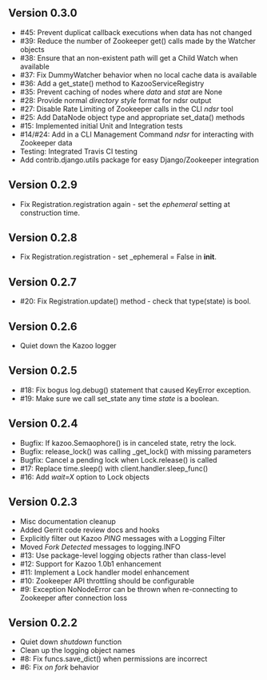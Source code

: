 ## Version 0.3.0
 * #45: Prevent duplicat callback executions when data has not changed
 * #39: Reduce the number of Zookeeper get() calls made by the Watcher objects
 * #38: Ensure that an non-existent path will get a Child Watch when available
 * #37: Fix DummyWatcher behavior when no local cache data is available
 * #36: Add a get_state() method to KazooServiceRegistry
 * #35: Prevent caching of nodes where *data* and *stat* are None
 * #28: Provide normal *directory style* format for ndsr output
 * #27: Disable Rate Limiting of Zookeeper calls in the CLI *ndsr* tool
 * #25: Add DataNode object type and appropriate set_data() methods
 * #15: Implemented initial Unit and Integration tests
 * #14/#24: Add in a CLI Management Command *ndsr* for interacting with Zookeeper data
 * Testing: Integrated Travis CI testing
 * Add contrib.django.utils package for easy Django/Zookeeper integration

## Version 0.2.9
 * Fix Registration.registration again - set the *ephemeral* setting at construction time.

## Version 0.2.8
 * Fix Registration.registration - set _ephemeral = False in __init__.

## Version 0.2.7
 * #20: Fix Registration.update() method - check that type(state) is bool.

## Version 0.2.6
 * Quiet down the Kazoo logger

## Version 0.2.5
 * #18: Fix bogus log.debug() statement that caused KeyError exception.
 * #19: Make sure we call set_state any time *state* is a boolean.

## Version 0.2.4
 * Bugfix: If kazoo.Semaophore() is in canceled state, retry the lock.
 * Bugfix: release_lock() was calling _get_lock() with missing parameters
 * Bugfix: Cancel a pending lock when Lock.release() is called
 * #17: Replace time.sleep() with client.handler.sleep_func()
 * #16: Add *wait=X* option to Lock objects

## Version 0.2.3
 *  Misc documentation cleanup
 *  Added Gerrit code review docs and hooks
 *  Explicitly filter out Kazoo *PING* messages with a Logging Filter
 *  Moved *Fork Detected* messages to logging.INFO
 *  #13: Use package-level logging objects rather than class-level
 *  #12: Support for Kazoo 1.0b1 enhancement
 *  #11: Implement a Lock handler model enhancement
 *  #10: Zookeeper API throttling should be configurable
 *  #9: Exception NoNodeError can be thrown when re-connecting to Zookeeper after connection loss

## Version 0.2.2
 *  Quiet down *shutdown* function
 *  Clean up the logging object names
 *  #8: Fix funcs.save_dict() when permissions are incorrect
 *  #6: Fix *on fork* behavior
